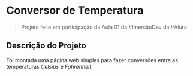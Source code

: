 # Conversor de Temperatura

> Projeto feito em participação da Aula 01 da #ImersãoDev da #Alura

## Descrição do Projeto

Foi montada uma página web simples para fazer conversões entre as temperaturas *Celsius* e *Fahrenheit*
